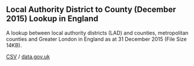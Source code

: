 ## Local Authority District to County (December 2015) Lookup in England

A lookup between local authority districts (LAD) and counties, metropolitan counties and Greater London in England as at 31 December 2015 (File Size 14KB).

[CSV](csv/020.csv) / [data.gov.uk](https://data.gov.uk/dataset/f3151df6-65a0-4363-92a6-db88d17658fc/local-authority-district-to-county-december-2015-lookup-in-england)

